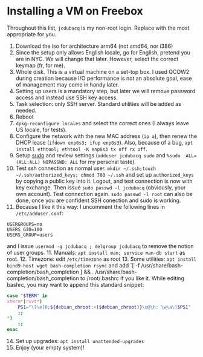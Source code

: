 # Installing a VM on Freebox

Throughout this list, `jcdubacq` is my non-root login. Replace with the most appropriate for you.

1. Download the iso for architecture arm64 (not amd64, nor i386)
2. Since the setup only allows English locale, go for English, pretend you are in NYC. We will change that later. However, select the correct keymap (fr, for me).
3. Whole disk. This is a virtual machine on a set-top box. I used QCOW2 during creation because I/O performance is not an absolute goal, ease of management may come in handy later.
4. Setting up users is a mandatory step, but later we will remove password access and instead use SSH key access.
5. Task selection: only SSH server. Standard utilities will be added as needed.
6. Reboot
7. `dpkg-reconfigure locales` and select the correct ones (I always leave US locale, for tests).
8. Configure the network with the new MAC address (`ip a`), then renew the DHCP lease (`ifdown enp0s3; ifup enp0s3`). Also, because of a bug, `apt install ethtool; ethtool -K enp0s3 tx off rx off`. 
9. Setup [sudo](https://xkcd.com/149/) and review settings (`adduser jcdubacq sudo` and `%sudo	ALL=(ALL:ALL) NOPASSWD: ALL` for my personal taste).
10. Test ssh connection as normal user. `mkdir ~/.ssh;touch ~/.ssh/authorized_keys; chmod 700 ~/.ssh` and set up `authorized_keys` by copying a public key into it. Logout, and test connection is now with key exchange. Then issue `sudo passwd -l jcdubacq` (obviously, your own account). Test connection again. `sudo passwd -l root` can also be done, once you are confident SSH conection and sudo is working.
11. Because I like it this way: I uncomment the following lines in `/etc/adduser.conf`:
```
USERGROUPS=no
USERS_GID=100
USERS_GROUP=users
```
and I issue `usermod -g jcdubacq ; delgroup jcdubacq` to remove the notion of user groups.
11. Manuals: `apt install man; service man-db start` as root.
12. Timezone: edit `/etc/timezone` as root
13. Some utilities: `apt install bind9-host wget bash-completion rsync` and add `[ -f /usr/share/bash-completion/bash_completion ] && . /usr/share/bash-completion/bash_completion to /root/.bashrc if you like it. While editing bashrc, you may want to append this standard snippet:
```sh
case "$TERM" in
xterm*|rxvt*)
    PS1="\[\e]0;${debian_chroot:+($debian_chroot)}\u@\h: \w\a\]$PS1"
    ;;
*)
    ;;
esac
```
14. Set up upgrades: `apt install unattended-upgrades`
15. Enjoy (your empty system)!
